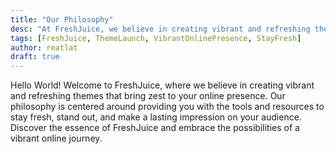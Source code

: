 ```yaml
---
title: "Our Philosophy"
desc: "At FreshJuice, we believe in creating vibrant and refreshing themes that bring zest to your online presence. Our philosophy is centered around providing you with the tools and resources to stay fresh, stand out, and make a lasting impression on your audience. Discover the essence of FreshJuice and embrace the possibilities of a vibrant online journey."
tags: [FreshJuice, ThemeLaunch, VibrantOnlinePresence, StayFresh]
author: reatlat
draft: true
---
```


Hello World! Welcome to FreshJuice, where we believe in creating vibrant and refreshing themes that bring zest to your online presence. Our philosophy is centered around providing you with the tools and resources to stay fresh, stand out, and make a lasting impression on your audience. Discover the essence of FreshJuice and embrace the possibilities of a vibrant online journey.
